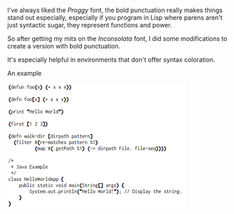 
I've always liked the *Proggy* font, the bold punctuation really makes things stand out especially, especially if you program in Lisp where parens aren't just syntactic sugar, they represent functions and power.

So after getting my mits on the *Inconsolata* font, I did some modifications to create a version with bold punctuation.

It's especially helpful in environments that don't offer syntax coloration.

An example

![screenshot example](https://github.com/heow/inconsolata-boldpunct/raw/master/screenshot.png)
